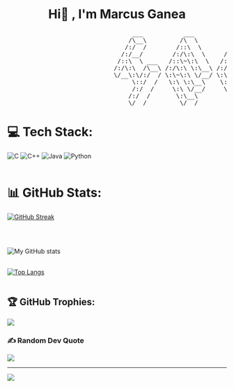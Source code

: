 <h1 align="center">Hi👋 , I'm Marcus Ganea</h1>

<pre>
                                  ___           ___           ___       ___       ___     
                                 /\__\         /\  \         /\__\     /\__\     /\  \    
                                /:/  /        /::\  \       /:/  /    /:/  /    /::\  \   
                               /:/__/        /:/\:\  \     /:/  /    /:/  /    /:/\:\  \  
                              /::\  \ ___   /::\~\:\  \   /:/  /    /:/  /    /:/  \:\  \ 
                             /:/\:\  /\__\ /:/\:\ \:\__\ /:/__/    /:/__/    /:/__/ \:\__\
                             \/__\:\/:/  / \:\~\:\ \/__/ \:\  \    \:\  \    \:\  \ /:/  /
                                  \::/  /   \:\ \:\__\    \:\  \    \:\  \    \:\  /:/  / 
                                  /:/  /     \:\ \/__/     \:\  \    \:\  \    \:\/:/  /  
                                 /:/  /       \:\__\        \:\__\    \:\__\    \::/  /   
                                 \/__/         \/__/         \/__/     \/__/     \/__/    
</pre>

# 💻 Tech Stack:
![C](https://img.shields.io/badge/c-%2300599C.svg?style=for-the-badge&logo=c&logoColor=white) 
![C++](https://img.shields.io/badge/c++-%2300599C.svg?style=for-the-badge&logo=c%2B%2B&logoColor=white) 
![Java](https://img.shields.io/badge/java-%23ED8B00.svg?style=for-the-badge&logo=openjdk&logoColor=white) 
![Python](https://img.shields.io/badge/python-3670A0?style=for-the-badge&logo=python&logoColor=ffdd54)
<br><br>

# 📊 GitHub Stats: 
[![GitHub Streak](https://github-readme-streak-stats-weld-two.vercel.app?user=MarcusGanea&theme=dark)](https://git.io/streak-stats)

<br><br>

<img src="https://github-readme-stats.vercel.app/api?username=MarcusGanea&bg_color=30,3e1b00,350082&title_color=ffa821&text_color=fff" alt="My GitHub stats">
<br><br>

[![Top Langs](https://github-readme-stats.vercel.app/api/top-langs/?username=MarcusGanea&layout=donut&bg_color=30,3e1b00,350082&title_color=ffa821&text_color=fff&langs_count=8&size_weight=0.5)](https://github.com/MarcusGanea/github-readme-stats)
<br><br>

## 🏆 GitHub Trophies:
![](https://github-profile-trophy.vercel.app/?username=MarcusGanea&theme=darkhub&no-frame=false&no-bg=false&margin-w=4)

### ✍️ Random Dev Quote
![](https://quotes-github-readme.vercel.app/api?type=horizontal&theme=tokyonight)

---
[![](https://visitcount.itsvg.in/api?id=MarcusGanea&icon=0&bg_color=30,3e1b00,350082)](https://visitcount.itsvg.in)

<!-- Proudly created with GPRM ( https://gprm.itsvg.in ) -->

